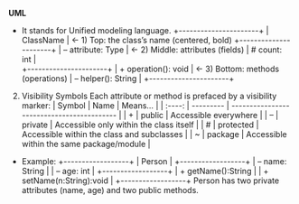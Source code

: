 **UML**

- It stands for Unified modeling language.
  +----------------------+
  | ClassName | ← 1) Top: the class’s name (centered, bold)
  +----------------------+
  | – attribute: Type | ← 2) Middle: attributes (fields)
  | # count: int |  
  +----------------------+
  | + operation(): void | ← 3) Bottom: methods (operations)
  | – helper(): String |
  +----------------------+

2. Visibility Symbols
   Each attribute or method is prefaced by a visibility marker:
   | Symbol | Name | Means… |
   | :----: | --------- | ------------------------------------------ |
   | + | public | Accessible everywhere |
   | – | private | Accessible only within the class itself |
   | # | protected | Accessible within the class and subclasses |
   | \~ | package | Accessible within the same package/module |

- Example:
  +------------------+
  | Person |
  +------------------+
  | – name: String |
  | – age: int |
  +------------------+
  | + getName():String |
  | + setName(n:String):void |
  +------------------+
  Person has two private attributes (name, age) and two public methods.

